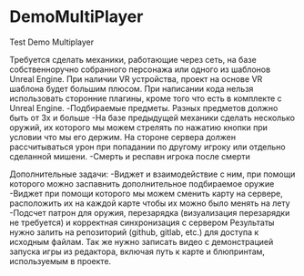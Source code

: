 # DemoMultiPlayer
Test Demo Multiplayer




Требуется сделать механики, работающие через сеть, на базе собственноручно собранного персонажа или одного из шаблонов Unreal Engine. 
При наличии VR устройства, проект на основе VR шаблона будет большим плюсом. 
При написании кода нельзя использовать сторонние плагины, кроме того что есть в комплекте с Unreal Engine. 
-Подбираемые предметы. Разных предметов должно быть от 3х и больше 
-На базе предыдущей механики сделать несколько оружий,
их которого мы можем стрелять по нажатию кнопки при условии что мы его держим. 
На стороне сервера должен рассчитываться урон при попадании по другому игроку или отдельно сделанной мишени. 
-Смерть и респавн игрока после смерти 

Дополнительные задачи: 
-Виджет и взаимодействие с ним, при помощи которого можно заспавнить дополнительное подбираемое оружие 
-Виджет при помощи которого мы можем сменить карту на сервере, 
расположить их на каждой карте чтобы их можно было менять на лету 
-Подсчет патрон для оружия, перезарядка (визуализация перезарядки не требуется) и 
корректная синхронизация с сервером Результаты нужно залить на репозиторий (github, gitlab, etc.) 
для доступа к исходным файлам. Так же нужно записать видео с демонстрацией запуска игры из редактора,
включая путь к карте и блюпринтам, используемым в проекте.